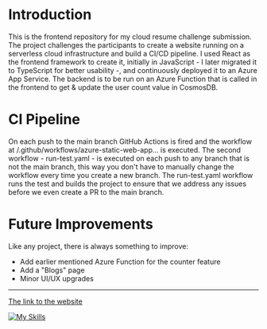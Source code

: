 # Introduction
This is the frontend repository for my cloud resume challenge submission. The project challenges the participants to create a website running on a serverless cloud infrastructure and build a CI/CD pipeline. I used React as the frontend framework to create it, initially in JavaScript - I later migrated it to TypeScript for better usability -, and continuously deployed it to an Azure App Service. The backend is to be run on an Azure Function that is called in the frontend to get & update the user count value in CosmosDB.

# CI Pipeline
On each push to the main branch GitHub Actions is fired and the workflow at /.github/workflows/azure-static-web-app... is executed. The second workflow - run-test.yaml - is executed on each push to any branch that is not the main branch, this way you don't have to manually change the workflow every time you create a new branch. The run-test.yaml workflow runs the test and builds the project to ensure that we address any issues before we even create a PR to the main branch.

# Future Improvements
Like any project, there is always something to improve:
* Add earlier mentioned Azure Function for the counter feature
* Add a "Blogs" page
* Minor UI/UX upgrades
***
[The link to the website](https://lvmolemi.com/)

[![My Skills](https://skillicons.dev/icons?i=react,vite,vitest,ts,tailwind,azure,githubactions,git&perline=4)](https://skillicons.dev)
